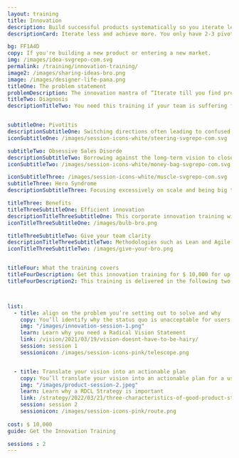 ```yaml
---
layout: training
title: Innovation
description: Build successful products systematically so you iterate less and achieve more. You only have 2-3 pivots before you run out of money or momentum - this innovation training helps you use them wisely.
descriptionCard: Iterate less and achieve more. You only have 2-3 pivots before you run out of money or momentum - this training helps you use them wisely.

bg: FF1A4D
copy: If you're building a new product or entering a new market.
img: /images/idea-svgrepo-com.svg
permalink: /training/innovation-training/
image2: /images/sharing-ideas-bro.png
image: /images/designer-life-pana.png
titleOne: The problem statement
problemDescription: The innovation mantra of “Iterate till you find product-market fit” leads to an approach that is capital intensive and often demoralizing when you don’t find market success despite several iterations. This innovation training program allows you to iterate less and achieve more, giving you and your team a clear, step-by-step process for building successful products.
titleTwo: Diagnosis
descriptionTitleTwo: You need this training if your team is suffering from or at high risk of catching these product diseases


subtitleOne: Pivotitis
descriptionSubtitleOne: Switching directions often leading to confused customers and demoralized teams.
iconSubtitleOne: /images/session-icons-white/steering-svgrepo-com.svg

subtitleTwo: Obsessive Sales Disorde
descriptionSubtitleTwo: Borrowing against the long-term vision to close short-term deals.
iconSubtitleTwo: /images/session-icons-white/money-bag-svgrepo-com.svg

iconSubtitleThree: /images/session-icons-white/muscle-svgrepo-com.svg
subtitleThree: Hero Syndrome
descriptionSubtitleThree: Focusing excessively on scale and being big to the point of losing sight of the problem you want to solve.

titleThree: Benefits
titleThreeSubtitleOne: Efficient innovation
descriptionTitleThreeSubtitleOne: This corporate innovation training will help you define the vision and strategy to drive your iterations. You’ll learn to pivot when you need to without catching Pivotitis and how you can listen to customers without catching Obsessive Sales Disorder.  
iconTitleThreeSubtitleOne: /images/bulb-bro.png

titleThreeSubtitleTwo: Give your team clarity
descriptionTitleThreeSubtitleTwo: Methodologies such as Lean and Agile are the equivalent of a fast car - they give you speed. Innovation workshops will help you define your destination and navigate to it so you can harness the power of your fast car.
iconTitleThreeSubtitleTwo: /images/give-your-bro.png


titleFour: What the training covers
titleFourDescription: Get this innovation training for $ 10,000 for up to 15 people for training
titleFourDescription2: This training is delivered in the following two sessions



list:
  - title: align on the problem you’re setting out to solve and why
    copy: You’ll identify why the status quo is unacceptable for users and needs changing - this innovation workshop will help you avoid innovating a solution that’s a nice-to-have. You’ll gain powerful tools to create alignment across your organization and translate your vision for change into reality.
    img: "/images/innovation-session-1.png"
    learn: Learn why you need a Radical Vision Statement
    link: /vision/2021/03/19/vision-doesnt-have-to-be-hairy/
    session: session 1
    sessionicon: /images/session-icons-pink/telescope.png


  - title: Translate your vision into an actionable plan
    copy: You’ll translate your vision into an actionable plan for a user-centric product by developing a RDCL Strategy that is centered on your user and their pain. You’ll also learn how you can translate your strategy into a set of metrics to measure progress, and how you can integrate Lean and Agile techniques for execution with Radical Product Thinking.  
    img: "/images/product-session-2.jpeg"
    learn: Learn why a RDCL Strategy is important
    link: /strategy/2022/03/21/three-characteristics-of-good-product-strategy/ 
    session: session 2
    sessionicon: /images/session-icons-pink/route.png
  
cost: $ 10,000
guide: Get the Innovation Training

sessions : 2
---
```




